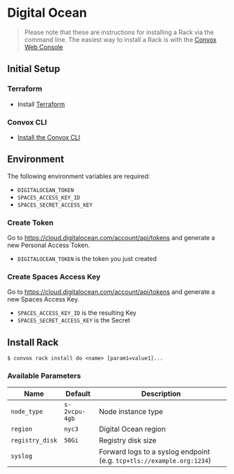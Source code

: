 # Digital Ocean
> Please note that these are instructions for installing a Rack via the command line. The easiest way to install a Rack is with the [Convox Web Console](https://console.convox.com)

## Initial Setup

### Terraform

- Install [Terraform](https://learn.hashicorp.com/terraform/getting-started/install.html)

### Convox CLI

- [Install the Convox CLI](../cli.md)

## Environment

The following environment variables are required:

- `DIGITALOCEAN_TOKEN`
- `SPACES_ACCESS_KEY_ID`
- `SPACES_SECRET_ACCESS_KEY`

### Create Token

Go to https://cloud.digitalocean.com/account/api/tokens and generate a new Personal Access Token.

- `DIGITALOCEAN_TOKEN` is the token you just created

### Create Spaces Access Key

Go to https://cloud.digitalocean.com/account/api/tokens and generate a new Spaces Access Key.

- `SPACES_ACCESS_KEY_ID` is the resulting Key
- `SPACES_SECRET_ACCESS_KEY` is the Secret

## Install Rack

    $ convox rack install do <name> [param1=value1]...

### Available Parameters

| Name            | Default       | Description                                                             |
| --------------- | ------------- | ----------------------------------------------------------------------- |
| `node_type`     | `s-2vcpu-4gb` | Node instance type                                                      |
| `region`        | `nyc3`        | Digital Ocean region                                                    |
| `registry_disk` | `50Gi`        | Registry disk size                                                      |
| `syslog`        |               | Forward logs to a syslog endpoint (e.g. `tcp+tls://example.org:1234`)   |
